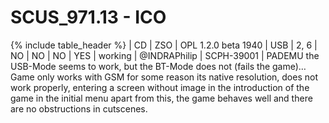 # SCUS_971.13 - ICO

{% include table_header %}
| CD | ZSO | OPL 1.2.0 beta 1940 | USB | 2, 6 | NO | NO | NO | YES | working | @INDRAPhilip | SCPH-39001 | PADEMU the USB-Mode seems to work, but the BT-Mode does not (fails the game)… Game only works with GSM for some reason its native resolution, does not work properly, entering a screen without image in the introduction of the game in the initial menu apart from this, the game behaves well and there are no obstructions in cutscenes. 
